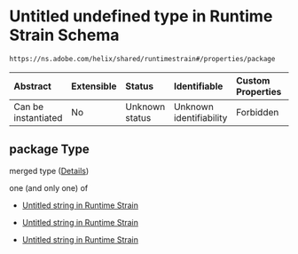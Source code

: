 # Untitled undefined type in Runtime Strain Schema

```txt
https://ns.adobe.com/helix/shared/runtimestrain#/properties/package
```



| Abstract            | Extensible | Status         | Identifiable            | Custom Properties | Additional Properties | Access Restrictions | Defined In                                                                     |
| :------------------ | :--------- | :------------- | :---------------------- | :---------------- | :-------------------- | :------------------ | :----------------------------------------------------------------------------- |
| Can be instantiated | No         | Unknown status | Unknown identifiability | Forbidden         | Allowed               | none                | [runtimestrain.schema.json*](runtimestrain.schema.json "open original schema") |

## package Type

merged type ([Details](runtimestrain-properties-package.md))

one (and only one) of

*   [Untitled string in Runtime Strain](runtimestrain-properties-package-oneof-0.md "check type definition")

*   [Untitled string in Runtime Strain](runtimestrain-properties-package-oneof-1.md "check type definition")

*   [Untitled string in Runtime Strain](runtimestrain-properties-package-oneof-2.md "check type definition")
